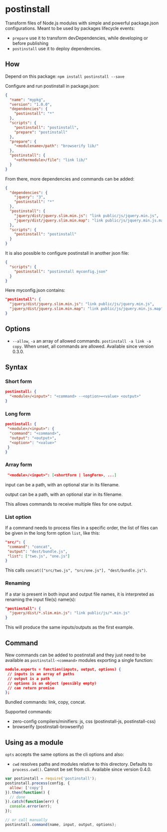 # postinstall

Transform files of Node.js modules with simple and powerful package.json configurations.
Meant to be used by packages lifecycle events:

- `prepare`
  use it to transform devDependencies, while developing or before publishing
- `postinstall`
  use it to deploy dependencies.

## How

Depend on this package:
`npm install postinstall --save`

Configure and run postinstall in package.json:

```json
{
  "name": "mypkg",
  "version": "1.0.0",
  "dependencies": {
    "postinstall": "*"
  },
  "scripts": {
    "postinstall": "postinstall",
    "prepare": "postinstall"
  },
  "prepare": {
    "<modulename>/path": "browserify lib/"
  },
  "postinstall": {
    "<othermodule>/file": "link lib/"
  }
}
```

From there, more dependencies and commands can be added:

```json
{
  "dependencies": {
    "jquery": "3",
    "postinstall": "*"
  },
  "postinstall": {
    "jquery/dist/jquery.slim.min.js": "link public/js/jquery.min.js",
    "jquery/dist/jquery.slim.min.map": "link public/js/jquery.min.js.map"
  },
  "scripts": {
    "postinstall": "postinstall"
  }
}
```

It is also possible to configure postinstall in another json file:

```json
{
  "scripts": {
    "postinstall": "postinstall myconfig.json"
  }
}
```

Here myconfig.json contains:

```json
"postinstall": {
  "jquery/dist/jquery.slim.min.js": "link public/js/jquery.min.js",
  "jquery/dist/jquery.slim.min.map": "link public/js/jquery.min.js.map"
}
```

## Options

- `--allow`, `-a`
  an array of allowed commands. `postinstall -a link -a copy`.
  When unset, all commands are allowed. Available since version 0.3.0.

## Syntax

### Short form

```json
postinstall: {
  "<module>/<input>": "<command> --<option>=<value> <output>"
}
```

### Long form

```json
postinstall: {
 "<module>/<input>": {
  "command": "<command>",
  "output": "<output>",
  "<option>": "<value>"
 }
}
```

### Array form

```json
 "<module>/<input>": [<shortForm | longForm>, ...]
```

input can be a path, with an optional star in its filename.

output can be a path, with an optional star in its filename.

This allows commands to receive multiple files for one output.

### List option

If a command needs to process files in a specific order, the list of files
can be given in the long form option `list`, like this:

```json
"src/": {
 "command": "concat",
 "output": "dest/bundle.js",
 "list": ["two.js", "one.js"]
}
```

This calls `concat(["src/two.js", "src/one.js"], "dest/bundle.js")`.

### Renaming

If a star is present in both input and output file names, it is interpreted
as renaming the input file(s) name(s):

```json
"postinstall": {
  "jquery/dist/*.slim.min.js": "link public/js/*.min.js"
}
```

This will produce the same inputs/outputs as the first example.

## Command

New commands can be added to postinstall and they just need to be available
as `postinstall-<command>` modules exporting a single function:

```json
module.exports = function(inputs, output, options) {
 // inputs is an array of paths
 // output is a path
 // options is an object (possibly empty)
 // can return promise
};
```

Bundled commands: link, copy, concat.

Supported commands:

- zero-config compilers/minifiers: js, css (postinstall-js, postinstall-css)
- browserify (postinstall-browserify)

## Using as a module

`opts` accepts the same options as the cli options and also:

- `cwd`
  resolves paths and modules relative to this directory.
  Defaults to `process.cwd()`.
  Cannot be set from cli. Available since version 0.4.0.

```js
var postinstall = require('postinstall');
postinstall.process(config, {
  allow: ['copy']
}).then(function() {
  // done
}).catch(function(err) {
  console.error(err);
});

// or call manually
postinstall.command(name, input, output, options);
```
